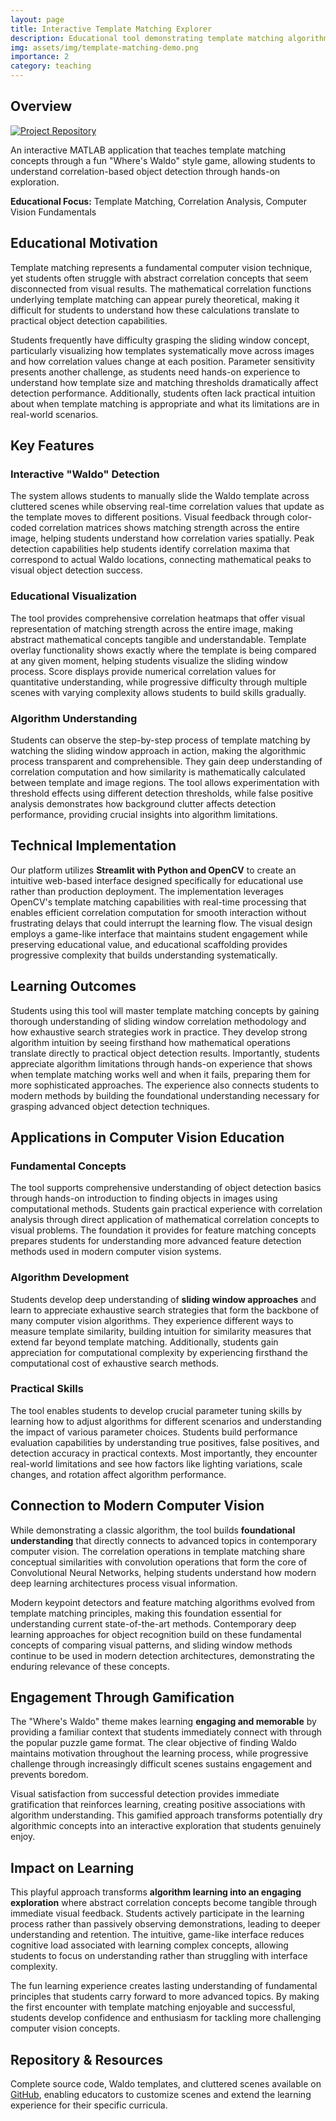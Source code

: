```yaml
---
layout: page
title: Interactive Template Matching Explorer
description: Educational tool demonstrating template matching algorithms through visual "Where's Waldo" gameplay
img: assets/img/template-matching-demo.png
importance: 2
category: teaching
---
```


## Overview

[![Project Repository](https://img.shields.io/badge/GitHub-Repository-blue?style=flat-square&logo=github)](https://github.com/amithjkamath/template-matching)

An interactive MATLAB application that teaches template matching concepts through a fun "Where's Waldo" style game, allowing students to understand correlation-based object detection through hands-on exploration.

**Educational Focus:** Template Matching, Correlation Analysis, Computer Vision Fundamentals

## Educational Motivation

Template matching represents a fundamental computer vision technique, yet students often struggle with abstract correlation concepts that seem disconnected from visual results. The mathematical correlation functions underlying template matching can appear purely theoretical, making it difficult for students to understand how these calculations translate to practical object detection capabilities.

Students frequently have difficulty grasping the sliding window concept, particularly visualizing how templates systematically move across images and how correlation values change at each position. Parameter sensitivity presents another challenge, as students need hands-on experience to understand how template size and matching thresholds dramatically affect detection performance. Additionally, students often lack practical intuition about when template matching is appropriate and what its limitations are in real-world scenarios.

## Key Features

### Interactive "Waldo" Detection
The system allows students to manually slide the Waldo template across cluttered scenes while observing real-time correlation values that update as the template moves to different positions. Visual feedback through color-coded correlation matrices shows matching strength across the entire image, helping students understand how correlation varies spatially. Peak detection capabilities help students identify correlation maxima that correspond to actual Waldo locations, connecting mathematical peaks to visual object detection success.

### Educational Visualization
The tool provides comprehensive correlation heatmaps that offer visual representation of matching strength across the entire image, making abstract mathematical concepts tangible and understandable. Template overlay functionality shows exactly where the template is being compared at any given moment, helping students visualize the sliding window process. Score displays provide numerical correlation values for quantitative understanding, while progressive difficulty through multiple scenes with varying complexity allows students to build skills gradually.

### Algorithm Understanding
Students can observe the step-by-step process of template matching by watching the sliding window approach in action, making the algorithmic process transparent and comprehensible. They gain deep understanding of correlation computation and how similarity is mathematically calculated between template and image regions. The tool allows experimentation with threshold effects using different detection thresholds, while false positive analysis demonstrates how background clutter affects detection performance, providing crucial insights into algorithm limitations.

## Technical Implementation

Our platform utilizes **Streamlit with Python and OpenCV** to create an intuitive web-based interface designed specifically for educational use rather than production deployment. The implementation leverages OpenCV's template matching capabilities with real-time processing that enables efficient correlation computation for smooth interaction without frustrating delays that could interrupt the learning flow. The visual design employs a game-like interface that maintains student engagement while preserving educational value, and educational scaffolding provides progressive complexity that builds understanding systematically.

## Learning Outcomes

Students using this tool will master template matching concepts by gaining thorough understanding of sliding window correlation methodology and how exhaustive search strategies work in practice. They develop strong algorithm intuition by seeing firsthand how mathematical operations translate directly to practical object detection results. Importantly, students appreciate algorithm limitations through hands-on experience that shows when template matching works well and when it fails, preparing them for more sophisticated approaches. The experience also connects students to modern methods by building the foundational understanding necessary for grasping advanced object detection techniques.

## Applications in Computer Vision Education

### Fundamental Concepts
The tool supports comprehensive understanding of object detection basics through hands-on introduction to finding objects in images using computational methods. Students gain practical experience with correlation analysis through direct application of mathematical correlation concepts to visual problems. The foundation it provides for feature matching concepts prepares students for understanding more advanced feature detection methods used in modern computer vision systems.

### Algorithm Development
Students develop deep understanding of **sliding window approaches** and learn to appreciate exhaustive search strategies that form the backbone of many computer vision algorithms. They experience different ways to measure template similarity, building intuition for similarity measures that extend far beyond template matching. Additionally, students gain appreciation for computational complexity by experiencing firsthand the computational cost of exhaustive search methods.

### Practical Skills
The tool enables students to develop crucial parameter tuning skills by learning how to adjust algorithms for different scenarios and understanding the impact of various parameter choices. Students build performance evaluation capabilities by understanding true positives, false positives, and detection accuracy in practical contexts. Most importantly, they encounter real-world limitations and see how factors like lighting variations, scale changes, and rotation affect algorithm performance.

## Connection to Modern Computer Vision

While demonstrating a classic algorithm, the tool builds **foundational understanding** that directly connects to advanced topics in contemporary computer vision. The correlation operations in template matching share conceptual similarities with convolution operations that form the core of Convolutional Neural Networks, helping students understand how modern deep learning architectures process visual information.

Modern keypoint detectors and feature matching algorithms evolved from template matching principles, making this foundation essential for understanding current state-of-the-art methods. Contemporary deep learning approaches for object recognition build on these fundamental concepts of comparing visual patterns, and sliding window methods continue to be used in modern detection architectures, demonstrating the enduring relevance of these concepts.

## Engagement Through Gamification

The "Where's Waldo" theme makes learning **engaging and memorable** by providing a familiar context that students immediately connect with through the popular puzzle game format. The clear objective of finding Waldo maintains motivation throughout the learning process, while progressive challenge through increasingly difficult scenes sustains engagement and prevents boredom.

Visual satisfaction from successful detection provides immediate gratification that reinforces learning, creating positive associations with algorithm understanding. This gamified approach transforms potentially dry algorithmic concepts into an interactive exploration that students genuinely enjoy.

## Impact on Learning

This playful approach transforms **algorithm learning into an engaging exploration** where abstract correlation concepts become tangible through immediate visual feedback. Students actively participate in the learning process rather than passively observing demonstrations, leading to deeper understanding and retention. The intuitive, game-like interface reduces cognitive load associated with learning complex concepts, allowing students to focus on understanding rather than struggling with interface complexity.

The fun learning experience creates lasting understanding of fundamental principles that students carry forward to more advanced topics. By making the first encounter with template matching enjoyable and successful, students develop confidence and enthusiasm for tackling more challenging computer vision concepts.

## Repository & Resources

Complete source code, Waldo templates, and cluttered scenes available on [GitHub](https://github.com/amithjkamath/template-matching), enabling educators to customize scenes and extend the learning experience for their specific curricula.

